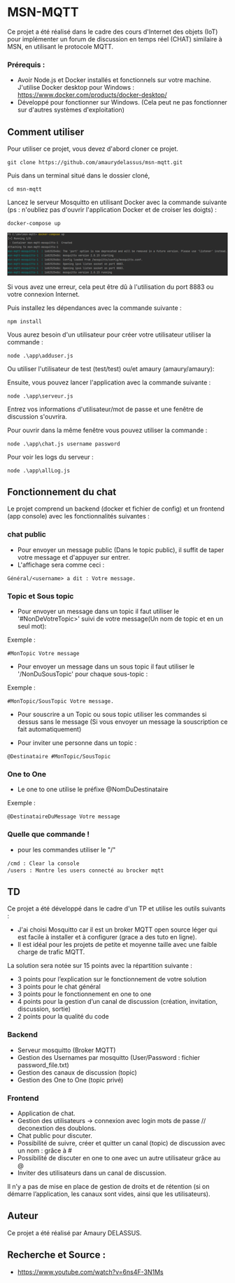 # MSN-MQTT

Ce projet a été réalisé dans le cadre des cours d'Internet des objets (IoT) pour implémenter un forum de discussion en temps réel (CHAT) similaire à MSN, en utilisant le protocole MQTT.

### Prérequis :
- Avoir Node.js et Docker installés et fonctionnels sur votre machine.
  J'utilise Docker desktop pour Windows : https://www.docker.com/products/docker-desktop/
- Développé pour fonctionner sur Windows. (Cela peut ne pas fonctionner sur d'autres systèmes d'exploitation)

## Comment utiliser

Pour utiliser ce projet, vous devez d'abord cloner ce projet.
```
git clone https://github.com/amaurydelassus/msn-mqtt.git
```
Puis dans un terminal situé dans le dossier cloné,
```
cd msn-mqtt
```
Lancez le serveur Mosquitto en utilisant Docker avec la commande suivante (ps : n'oubliez pas d'ouvrir l'application Docker et de croiser les doigts) :
```
docker-compose up
```

![img.png](img.png)

Si vous avez une erreur, cela peut être dû à l'utilisation du port 8883 ou votre connexion Internet.

Puis installez les dépendances avec la commande suivante :
```
npm install
```
Vous aurez besoin d'un utilisateur pour créer votre utilisateur utiliser la commande :
```
node .\app\adduser.js
```
Ou utiliser l'utilisateur de test (test/test) ou/et amaury (amaury/amaury):

Ensuite, vous pouvez lancer l'application avec la commande suivante :
```
node .\app\serveur.js
```
Entrez vos informations d'utilisateur/mot de passe et une fenêtre de discussion s'ouvrira.

Pour ouvrir dans la même fenêtre vous pouvez utiliser la commande :
```
node .\app\chat.js username password
```

Pour voir les logs du serveur : 
```
node .\app\allLog.js
```

## Fonctionnement du chat

Le projet comprend un backend (docker et fichier de config) et un frontend (app console) avec les fonctionnalités suivantes :

### chat public
- Pour envoyer un message public (Dans le topic public), il suffit de taper votre message et d'appuyer sur entrer.
- L'affichage sera comme ceci :
```
Général/<username> a dit : Votre message.
```
### Topic et Sous topic
- Pour envoyer un message dans un topic il faut utiliser le '#NonDeVotreTopic>' suivi de votre message(Un nom de topic et en un seul mot):

Exemple :
```
#MonTopic Votre message
```

- Pour envoyer un message dans un sous topic il faut utiliser le '/NonDuSousTopic' pour chaque sous-topic :

Exemple :
```
#MonTopic/SousTopic Votre message.
```
- Pour souscrire a un Topic ou sous topic utiliser les commandes si dessus sans le message (Si vous envoyer un message la souscription ce fait automatiquement)

- Pour inviter une personne dans un topic :

```
@Destinataire #MonTopic/SousTopic
```

### One to One

- Le one to one utilise le préfixe @NomDuDestinataire

Exemple :
```
@DestinataireDuMessage Votre message
```
### Quelle que commande !
- pour les commandes utiliser le "/"
```
/cmd : Clear la console
/users : Montre les users connecté au brocker mqtt
```
## TD

Ce projet a été développé dans le cadre d'un TP et utilise les outils suivants :

- J'ai choisi Mosquitto car il est un broker MQTT open source léger qui est facile à installer et à configurer (grace a des tuto en ligne).
- Il est idéal pour les projets de petite et moyenne taille avec une faible charge de trafic MQTT.


La solution sera notée sur 15 points avec la répartition suivante :

- 3 points pour l’explication sur le fonctionnement de votre solution
- 3 points pour le chat général
- 3 points pour le fonctionnement en one to one
- 4 points pour la gestion d’un canal de discussion (création, invitation, discussion, sortie)
- 2 points pour la qualité du code

### Backend

- Serveur mosquitto (Broker MQTT)
- Gestion des Usernames par mosquitto (User/Password : fichier password_file.txt)
- Gestion des canaux de discussion (topic)
- Gestion des One to One (topic privé)

### Frontend

- Application de chat.
- Gestion des utilisateurs -> connexion avec login mots de passe // deconextion des doublons.
- Chat public pour discuter.
- Possibilité de suivre, créer et quitter un canal (topic) de discussion avec un nom : grâce à #
- Possibilité de discuter en one to one avec un autre utilisateur grâce au @
- Inviter des utilisateurs dans un canal de discussion.

Il n’y a pas de mise en place de gestion de droits et de rétention (si on démarre l’application, les canaux sont vides, ainsi que les utilisateurs).

## Auteur

Ce projet a été réalisé par Amaury DELASSUS.

## Recherche et Source :

- https://www.youtube.com/watch?v=6ns4F-3N1Ms
